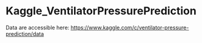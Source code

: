 # Kaggle_VentilatorPressurePrediction

Data are accessible here: https://www.kaggle.com/c/ventilator-pressure-prediction/data
